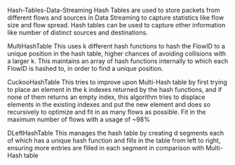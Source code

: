 Hash-Tables-Data-Streaming
Hash Tables are used to store packets from different flows and sources in Data Streaming to capture statistics like flow size and flow spread. Hash tables can be used to capture other information like number of distinct sources and destinations.

MultiHashTable
This uses k different hash functions to hash the FlowID to a unique position in the hash table, higher chances of avoiding collisions with a larger k. This maintains an array of hash functions internally to which each FlowID is hashed to, in order to find a unique position.

CuckooHashTable
This tries to improve upon Multi-Hash table by first trying to place an element in the k indexes returned by the hash functions, and if none of them returns an empty index, this algorithm tries to displace elements in the existing indexes and put the new element and does so recursively to optimize and fit in as many flows as possible. Fit in the maximum number of flows with a usage of ~98%

DLeftHashTable
This manages the hash table by creating d segments each of which has a unique hash function and fills in the table from left to right, ensuring more entries are filled in each segment in comparison with Multi-Hash table

